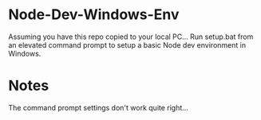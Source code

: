 # Node-Dev-Windows-Env
Assuming you have this repo copied to your local PC...
Run setup.bat from an elevated command prompt to setup a basic Node dev environment in Windows.

# Notes
The command prompt settings don't work quite right...
